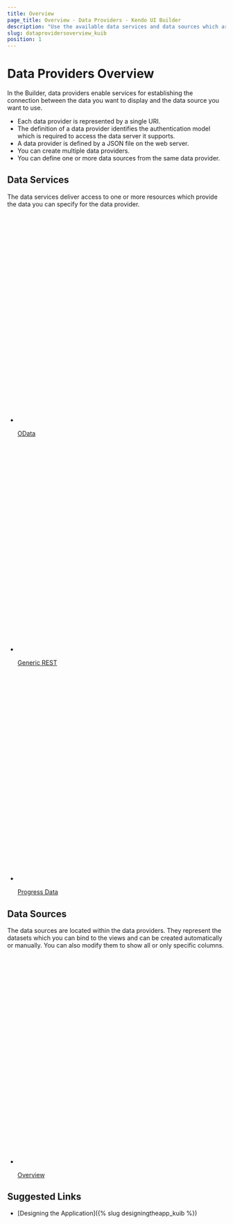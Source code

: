 ```yaml
---
title: Overview
page_title: Overview - Data Providers - Kendo UI Builder
description: "Use the available data services and data sources which are supported by the Kendo UI Builder tool for creating and managing Angular and AngularJS-based web applications."
slug: dataprovidersoverview_kuib
position: 1
---
```


# Data Providers Overview

In the Builder, data providers enable services for establishing the connection between the data you want to display and the data source you want to use.

* Each data provider is represented by a single URI.
* The definition of a data provider identifies the authentication model which is required to access the data server it supports.
* A data provider is defined by a JSON file on the web server.
* You can create multiple data providers.
* You can define one or more data sources from the same data provider.

<div class="container-fluid">
<div class="row separator-bottom">
<div class="col-md-4 card-list-info">
    <h2>Data Services</h2>
    <p>The data services deliver access to one or more resources which provide the data you can specify for the data provider.</p>
</div>
<div class="col-md-8">
    <ul class="card-list row">
    <li class="col-xs-4 col-md-3">
        <a href="{% slug odata_kuib %}">
           <svg id="area" viewBox="0 0 70 70">
                <defs>
                    <linearGradient id="gradient" x1="0%" y1="0%" x2="0%" y2="100%">
                    <stop offset="0%" stop-color="#ffab09" />
                        <stop offset="70%" stop-color="#ff6358" />
                        <stop offset="100%" stop-color="#dd3169" />
                    </linearGradient>
                </defs>
                <path d="..." />
            </svg>
            <p>OData</p>
        </a>
    </li><li class="col-xs-4 col-md-3">
        <a href="{% slug rest_kuib %}">
           <svg id="area" viewBox="0 0 70 70">
                <defs>
                    <linearGradient id="gradient" x1="0%" y1="0%" x2="0%" y2="100%">
                    <stop offset="0%" stop-color="#ffab09" />
                        <stop offset="70%" stop-color="#ff6358" />
                        <stop offset="100%" stop-color="#dd3169" />
                    </linearGradient>
                </defs>
                <path d="..." />
            </svg>
            <p>Generic REST</p>
        </a>
    </li><li class="col-xs-4 col-md-3">
        <a href="{% slug progressdata_kuib %}">
           <svg id="area" viewBox="0 0 70 70">
                <defs>
                    <linearGradient id="gradient" x1="0%" y1="0%" x2="0%" y2="100%">
                    <stop offset="0%" stop-color="#ffab09" />
                        <stop offset="70%" stop-color="#ff6358" />
                        <stop offset="100%" stop-color="#dd3169" />
                    </linearGradient>
                </defs>
                <path d="..." />
            </svg>
            <p>Progress Data</p>
        </a>
    </li>
  </ul>
</div>
</div>
<div class="container-fluid">
<div class="row separator-bottom">
<div class="col-md-4 card-list-info">
    <h2>Data Sources</h2>
    <p>The data sources are located within the data providers. They represent the datasets which you can bind to the views and can be created automatically or manually. You can also modify them to show all or only specific columns.</p>
</div>
<div class="col-md-8">
    <ul class="card-list row">
    <li class="col-xs-4 col-md-3">
        <a href="{% slug datasources_kuib %}">
           <svg id="area" viewBox="0 0 70 70">
                <defs>
                    <linearGradient id="gradient" x1="0%" y1="0%" x2="0%" y2="100%">
                    <stop offset="0%" stop-color="#ffab09" />
                        <stop offset="70%" stop-color="#ff6358" />
                        <stop offset="100%" stop-color="#dd3169" />
                    </linearGradient>
                </defs>
                <path d="..." />
            </svg>
            <p>Overview</p>
        </a>
    </li>
  </ul>
</div>
</div>
</div>

## Suggested Links

* [Designing the Application]({% slug designingtheapp_kuib %})
